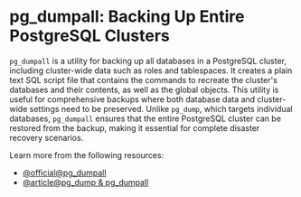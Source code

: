 # pg_dumpall: Backing Up Entire PostgreSQL Clusters

`pg_dumpall` is a utility for backing up all databases in a PostgreSQL cluster, including cluster-wide data such as roles and tablespaces. It creates a plain text SQL script file that contains the commands to recreate the cluster's databases and their contents, as well as the global objects. This utility is useful for comprehensive backups where both database data and cluster-wide settings need to be preserved. Unlike `pg_dump`, which targets individual databases, `pg_dumpall` ensures that the entire PostgreSQL cluster can be restored from the backup, making it essential for complete disaster recovery scenarios.

Learn more from the following resources:

- [@official@pg_dumpall](https://www.postgresql.org/docs/current/app-pg-dumpall.html)
- [@article@pg_dump & pg_dumpall](https://www.postgresqltutorial.com/postgresql-administration/postgresql-backup-database/)